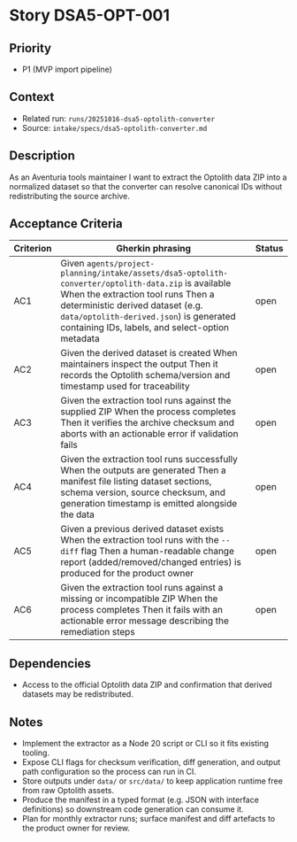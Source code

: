 # Story DSA5-OPT-001

## Priority
- P1 (MVP import pipeline)

## Context
- Related run: `runs/20251016-dsa5-optolith-converter`
- Source: `intake/specs/dsa5-optolith-converter.md`

## Description
As an Aventuria tools maintainer I want to extract the Optolith data ZIP into a normalized dataset so that the converter can resolve canonical IDs without redistributing the source archive.

## Acceptance Criteria
| Criterion | Gherkin phrasing | Status |
| --- | --- | --- |
| AC1 | Given `agents/project-planning/intake/assets/dsa5-optolith-converter/optolith-data.zip` is available When the extraction tool runs Then a deterministic derived dataset (e.g. `data/optolith-derived.json`) is generated containing IDs, labels, and select-option metadata | open |
| AC2 | Given the derived dataset is created When maintainers inspect the output Then it records the Optolith schema/version and timestamp used for traceability | open |
| AC3 | Given the extraction tool runs against the supplied ZIP When the process completes Then it verifies the archive checksum and aborts with an actionable error if validation fails | open |
| AC4 | Given the extraction tool runs successfully When the outputs are generated Then a manifest file listing dataset sections, schema version, source checksum, and generation timestamp is emitted alongside the data | open |
| AC5 | Given a previous derived dataset exists When the extraction tool runs with the `--diff` flag Then a human-readable change report (added/removed/changed entries) is produced for the product owner | open |
| AC6 | Given the extraction tool runs against a missing or incompatible ZIP When the process completes Then it fails with an actionable error message describing the remediation steps | open |

## Dependencies
- Access to the official Optolith data ZIP and confirmation that derived datasets may be redistributed.

## Notes
- Implement the extractor as a Node 20 script or CLI so it fits existing tooling.
- Expose CLI flags for checksum verification, diff generation, and output path configuration so the process can run in CI.
- Store outputs under `data/` or `src/data/` to keep application runtime free from raw Optolith assets.
- Produce the manifest in a typed format (e.g. JSON with interface definitions) so downstream code generation can consume it.
- Plan for monthly extractor runs; surface manifest and diff artefacts to the product owner for review.

